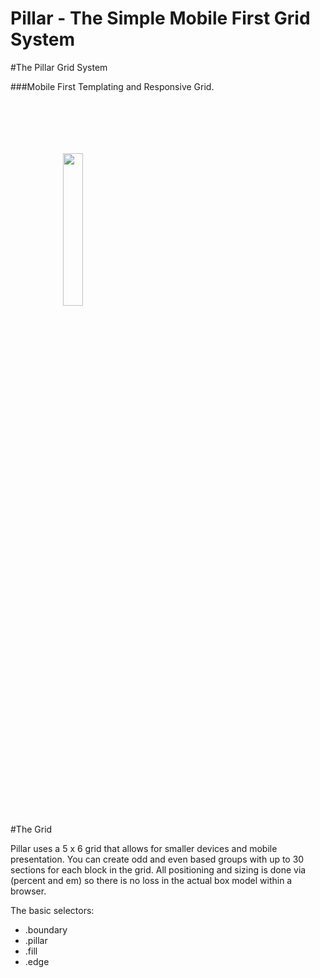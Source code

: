 Pillar - The Simple Mobile First Grid System
======

#The Pillar Grid System

###Mobile First Templating and Responsive Grid.

<img src="http://sass-lang.com/assets/img/logos/logo-235e394c.png" style="width:25%;margin:5em;padding:1em;">

#The Grid

Pillar uses a 5 x 6 grid that allows for smaller devices and mobile presentation. You can create odd and even based groups with up to 30 sections for each block in the grid.  All positioning and sizing is done via (percent and em) so there is no loss in the actual box model within a browser.

The basic selectors:

- .boundary
- .pillar
- .fill
- .edge

